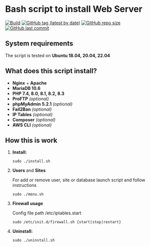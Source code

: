 # Bash script to install Web Server

[![Build](https://github.com/lavrenov/webserver-install-script/workflows/Build/badge.svg)](https://github.com/lavrenov/webserver-install-script)
[![GitHub tag (latest by date)](https://img.shields.io/github/v/tag/lavrenov/webserver-install-script?label=version)](https://github.com/lavrenov/webserver-install-script)
[![GitHub repo size](https://img.shields.io/github/repo-size/lavrenov/webserver-install-script)](https://github.com/lavrenov/webserver-install-script)
[![GitHub last commit](https://img.shields.io/github/last-commit/lavrenov/webserver-install-script)](https://github.com/lavrenov/webserver-install-script/commits/master)

## System requirements

The script is tested on **Ubuntu 18.04, 20.04, 22.04**

## What does this script install?

- **Nginx** + **Apache**
- **MariaDB 10.6**
- **PHP 7.4, 8.0, 8.1, 8.2, 8.3**
- **ProFTP** *(optional)*
- **phpMyAdmin 5.2.1** *(optional)*
- **Fail2Ban** *(optional)*
- **IP Tables** *(optional)*
- **Composer** *(optional)*
- **AWS CLI** *(optional)*

## How this is work

1. **Install:**
    ```
    sudo ./install.sh
    ```
    
2. **Users** and **Sites**

    For add or remove user, site or database launch script and follow instructions

    ```
    sudo ./menu.sh
    ```

3. **Firewall usage**   

   Config file path /etc/iptables.start
   
   ```
   sudo /etc/init.d/firewall.sh {start|stop|restart}
   ```
    
4. **Uninstall:**
    ```
    sudo ./uninstall.sh
    ``` 
